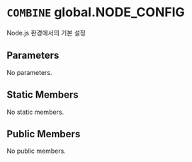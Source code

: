 # `COMBINE` global.NODE_CONFIG
Node.js 환경에서의 기본 설정

## Parameters
No parameters.

## Static Members
No static members.

## Public Members
No public members.
